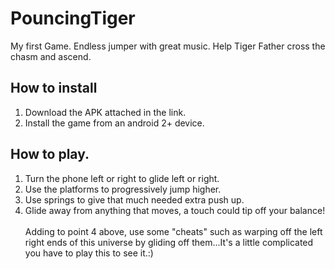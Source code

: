 # PouncingTiger
My first Game. Endless jumper with great music.
Help Tiger Father cross the chasm and ascend.

## How to install
1. Download the APK attached in the link.
2. Install the game from an android 2+ device.

## How to play.
1. Turn the phone left or right to glide left or right.
2. Use the platforms to progressively jump higher.
3. Use springs to give that much needed extra push up.
4. Glide away from anything that moves, a touch could tip off your balance!
<br /><br />Adding to point 4 above, use some "cheats" such as warping off the left right ends of this universe by gliding off them...It's a little complicated you have to play this to see it.:)
